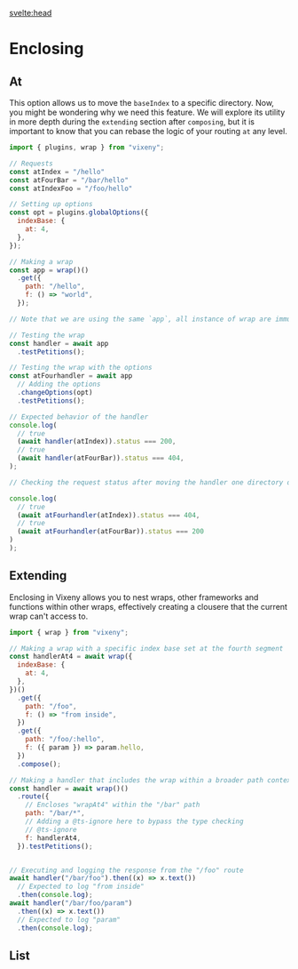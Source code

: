 <script>
 import ListOfAdvance from '$lib/components/listofAdvance.svelte';;
 import Prisma from '$lib/components/Prisma.md';

</script>
<Prisma />

<svelte:head>

<title>Extending - Vixeny</title>
<meta name="description" content="Adding elements together" />
</svelte:head>

# Enclosing

## At

This option allows us to move the `baseIndex` to a specific directory. Now, you
might be wondering why we need this feature. We will explore its utility in more
depth during the `extending` section after `composing`, but it is important to
know that you can rebase the logic of your routing `at` any level.

```javascript
import { plugins, wrap } from "vixeny";

// Requests
const atIndex = "/hello"
const atFourBar = "/bar/hello"
const atIndexFoo = "/foo/hello"

// Setting up options
const opt = plugins.globalOptions({
  indexBase: {
    at: 4,
  },
});

// Making a wrap
const app = wrap()()
  .get({
    path: "/hello",
    f: () => "world",
  });

// Note that we are using the same `app`, all instance of wrap are immutable

// Testing the wrap
const handler = await app
  .testPetitions();

// Testing the wrap with the options
const atFourhandler = await app
  // Adding the options
  .changeOptions(opt)
  .testPetitions();

// Expected behavior of the handler
console.log(
  // true
  (await handler(atIndex)).status === 200,
  // true
  (await handler(atFourBar)).status === 404,
);

// Checking the request status after moving the handler one directory deeper

console.log(
  // true
  (await atFourhandler(atIndex)).status === 404,
  // true
  (await atFourhandler(atFourBar)).status === 200
)
);
```

## Extending

Enclosing in Vixeny allows you to nest wraps, other frameworks and functions
within other wraps, effectively creating a clousere that the current wrap can't
access to.

```javascript
import { wrap } from "vixeny";

// Making a wrap with a specific index base set at the fourth segment
const handlerAt4 = await wrap({
  indexBase: {
    at: 4,
  },
})()
  .get({
    path: "/foo",
    f: () => "from inside",
  })
  .get({
    path: "/foo/:hello",
    f: ({ param }) => param.hello,
  })
  .compose();

// Making a handler that includes the wrap within a broader path context
const handler = await wrap()()
  .route({
    // Encloses "wrapAt4" within the "/bar" path
    path: "/bar/*", 
    // Adding a @ts-ignore here to bypass the type checking
    // @ts-ignore
    f: handlerAt4,
  }).testPetitions();


// Executing and logging the response from the "/foo" route
await handler("/bar/foo").then((x) => x.text())
  // Expected to log "from inside"
  .then(console.log);
await handler("/bar/foo/param")
  .then((x) => x.text())
  // Expected to log "param"
  .then(console.log);
```

## List

<ListOfAdvance />